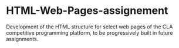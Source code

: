 # HTML-Web-Pages-assignement
Development of the HTML structure for select web pages of the CLA competitive programming platform, to be progressively built in future assignments.
